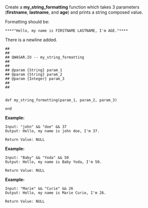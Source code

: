 Create a ****my_string_formatting**** function which takes 3 parameters (****firstname****, ****lastname****, and ****age****) and prints a string composed value.

Formatting should be: 
	
	****"Hello, my name is FIRSTNAME LASTNAME, I'm AGE."****

There is a newline added.

	##
	##
	## QWASAR.IO -- my_string_formatting
	##
	##
	## @param {String} param_1
	## @param {String} param_2
	## @param {Integer} param_3
	##
	##
	
	
	def my_string_formatting(param_1, param_2, param_3)
	
	end

****Example:****

	Input: "john" && "doe" && 37
	Output: Hello, my name is john doe, I'm 37.
	
	Return Value: NULL

****Example:****

	Input: "Baby" && "Yoda" && 50
	Output: Hello, my name is Baby Yoda, I'm 50.
	
	Return Value: NULL

****Example:****

	Input: "Marie" && "Curie" && 26
	Output: Hello, my name is Marie Curie, I'm 26.

	Return Value: NULL
